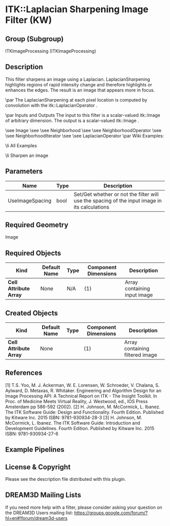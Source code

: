 ITK::Laplacian Sharpening Image Filter (KW) 
===========================

## Group (Subgroup) ##

ITKImageProcessing (ITKImageProcessing)

## Description ##

This filter sharpens an image using a Laplacian. LaplacianSharpening highlights regions of rapid intensity change and therefore highlights or enhances the edges. The result is an image that appears more in focus.

\par The LaplacianSharpening at each pixel location is computed by
convolution with the itk::LaplacianOperator .

\par Inputs and Outputs
The input to this filter is a scalar-valued itk::Image of arbitrary dimension. The output is a scalar-valued itk::Image .

\see Image 
\see 
\see Neighborhood 
\see 
\see NeighborhoodOperator 
\see 
\see NeighborhoodIterator 
\see 
\see LaplacianOperator 
\par Wiki Examples:

\li All Examples 

\li Sharpen an image

## Parameters ##

| Name | Type | Description |
|------|------|-------------|
| UseImageSpacing | bool| Set/Get whether or not the filter will use the spacing of the input image in its calculations |


## Required Geometry ##

Image

## Required Objects ##

| Kind | Default Name | Type | Component Dimensions | Description |
|------|--------------|------|----------------------|-------------|
| **Cell Attribute Array** | None | N/A | (1)  | Array containing input image

## Created Objects ##

| Kind | Default Name | Type | Component Dimensions | Description |
|------|--------------|------|----------------------|-------------|
| **Cell Attribute Array** | None |  | (1)  | Array containing filtered image

## References ##

[1] T.S. Yoo, M. J. Ackerman, W. E. Lorensen, W. Schroeder, V. Chalana, S. Aylward, D. Metaxas, R. Whitaker. Engineering and Algorithm Design for an Image Processing API: A Technical Report on ITK - The Insight Toolkit. In Proc. of Medicine Meets Virtual Reality, J. Westwood, ed., IOS Press Amsterdam pp 586-592 (2002). 
[2] H. Johnson, M. McCormick, L. Ibanez. The ITK Software Guide: Design and Functionality. Fourth Edition. Published by Kitware Inc. 2015 ISBN: 9781-930934-28-3
[3] H. Johnson, M. McCormick, L. Ibanez. The ITK Software Guide: Introduction and Development Guidelines. Fourth Edition. Published by Kitware Inc. 2015 ISBN: 9781-930934-27-6

## Example Pipelines ##



## License & Copyright ##

Please see the description file distributed with this plugin.

## DREAM3D Mailing Lists ##

If you need more help with a filter, please consider asking your question on the DREAM3D Users mailing list:
https://groups.google.com/forum/?hl=en#!forum/dream3d-users
